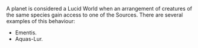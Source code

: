 A planet is considered a Lucid World when an arrangement of creatures of the same species gain access to one of the Sources. There are several examples of this behaviour:
+ Ementis.
+ Aquas-Lur.
